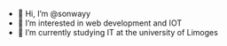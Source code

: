 - 👋 Hi, I’m @sonwayy
- 👀 I’m interested in web development and IOT
- 🌱 I’m currently studying IT at the university of Limoges

